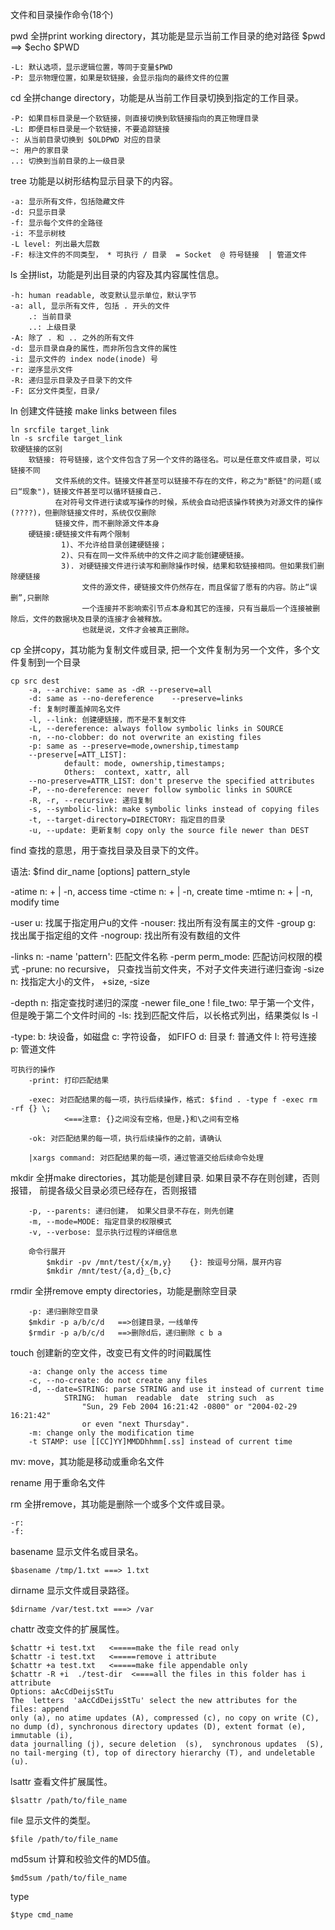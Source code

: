 文件和目录操作命令(18个)

pwd 全拼print working directory，其功能是显示当前工作目录的绝对路径
    $pwd   ==> $echo $PWD
    
    -L: 默认选项，显示逻辑位置，等同于变量$PWD
    -P: 显示物理位置，如果是软链接，会显示指向的最终文件的位置


cd  全拼change directory，功能是从当前工作目录切换到指定的工作目录。

    -P: 如果目标目录是一个软链接，则直接切换到软链接指向的真正物理目录
    -L: 即便目标目录是一个软链接，不要追踪链接
    -: 从当前目录切换到 $OLDPWD 对应的目录
    ~: 用户的家目录
    ..: 切换到当前目录的上一级目录

tree        功能是以树形结构显示目录下的内容。

    -a: 显示所有文件，包括隐藏文件
    -d: 只显示目录
    -f: 显示每个文件的全路径
    -i: 不显示树枝
    -L level: 列出最大层数
    -F: 标注文件的不同类型， * 可执行 / 目录  = Socket  @ 符号链接  | 管道文件




ls  全拼list，功能是列出目录的内容及其内容属性信息。

    -h: human readable, 改变默认显示单位，默认字节
    -a: all, 显示所有文件, 包括 . 开头的文件
        .: 当前目录
        ..: 上级目录
    -A: 除了 . 和 .. 之外的所有文件
    -d: 显示目录自身的属性，而非所包含文件的属性
    -i: 显示文件的 index node(inode) 号
    -r: 逆序显示文件
    -R: 递归显示目录及子目录下的文件
    -F: 区分文件类型，目录/


ln  创建文件链接  make links between files

    ln srcfile target_link
    ln -s srcfile target_link
    软硬链接的区别
        软链接: 符号链接，这个文件包含了另一个文件的路径名。可以是任意文件或目录，可以链接不同
              文件系统的文件。链接文件甚至可以链接不存在的文件，称之为"断链"的问题(或曰“现象")，链接文件甚至可以循环链接自己. 
              在对符号文件进行读或写操作的时候，系统会自动把该操作转换为对源文件的操作(????)，但删除链接文件时，系统仅仅删除
              链接文件，而不删除源文件本身
        硬链接:硬链接文件有两个限制
            　　1)、不允许给目录创建硬链接；
            　　2)、只有在同一文件系统中的文件之间才能创建硬链接。
            　　3). 对硬链接文件进行读写和删除操作时候，结果和软链接相同。但如果我们删除硬链接
                    文件的源文件，硬链接文件仍然存在，而且保留了愿有的内容。防止“误删”,只删除
                    一个连接并不影响索引节点本身和其它的连接，只有当最后一个连接被删除后，文件的数据块及目录的连接才会被释放。
                    也就是说，文件才会被真正删除。

cp  全拼copy，其功能为复制文件或目录, 把一个文件复制为另一个文件，多个文件复制到一个目录

    cp src dest
        -a, --archive: same as -dR --preserve=all
        -d: same as --no-dereference    --preserve=links
        -f: 复制时覆盖掉同名文件
        -l, --link: 创建硬链接，而不是不复制文件
        -L, --dereference: always follow symbolic links in SOURCE
        -n, --no-clobber: do not overwrite an existing files
        -p: same as --preserve=mode,ownership,timestamp
        --preserve[=ATT_LIST]:  
                default: mode, ownership,timestamps;
                Others:  context, xattr, all
        --no-preserve=ATTR_LIST: don't preserve the specified attributes
        -P, --no-dereference: never follow symbolic links in SOURCE
        -R, -r, --recursive: 递归复制
        -s, --symbolic-link: make symbolic links instead of copying files
        -t, --target-directory=DIRECTORY: 指定目的目录
        -u, --update: 更新复制 copy only the source file newer than DEST




find    查找的意思，用于查找目录及目录下的文件。

  语法: $find dir_name [options] pattern_style  
  
  -atime n: + | -n, access time
  -ctime n: + | -n, create time
  -mtime n: + | -n, modify time
  
  -user u: 找属于指定用户u的文件
  -nouser: 找出所有没有属主的文件
  -group g: 找出属于指定组的文件
  -nogroup: 找出所有没有数组的文件
  
  -links n: 
  -name 'pattern': 匹配文件名称
  -perm perm_mode: 匹配访问权限的模式
  -prune: no recursive， 只查找当前文件夹，不对子文件夹进行递归查询
  -size n: 找指定大小的文件， +size, -size
  
  -depth n: 指定查找时递归的深度
  -newer file_one ! file_two: 早于第一个文件，但是晚于第二个文件时间的
  -ls: 找到匹配文件后，以长格式列出，结果类似 ls -l
  
  -type:
        b: 块设备，如磁盘
        c: 字符设备， 如FIFO
        d: 目录
        f: 普通文件
        l: 符号连接
        p: 管道文件
        
    可执行的操作
        -print: 打印匹配结果
        
        -exec: 对匹配结果的每一项，执行后续操作，格式: $find . -type f -exec rm -rf {} \;  
                <===注意: {}之间没有空格，但是，}和\之间有空格
                
        -ok: 对匹配结果的每一项，执行后续操作的之前，请确认
        
        |xargs command: 对匹配结果的每一项，通过管道交给后续命令处理
       

mkdir   全拼make directories，其功能是创建目录. 如果目录不存在则创建，否则报错，
        前提各级父目录必须已经存在，否则报错
        
        -p, --parents: 递归创建， 如果父目录不存在，则先创建
        -m, --mode=MODE: 指定目录的权限模式
        -v, --verbose: 显示执行过程的详细信息

        命令行展开
            $mkdir -pv /mnt/test/{x/m,y}    {}: 按逗号分隔，展开内容
            $mkdir /mnt/test/{a,d}_{b,c}

rmdir   全拼remove empty directories，功能是删除空目录

        -p: 递归删除空目录
        $mkdir -p a/b/c/d   ==>创建目录，一线单传
        $rmdir -p a/b/c/d   ==>删除d后，递归删除 c b a

touch       创建新的空文件，改变已有文件的时间戳属性

        -a: change only the access time
        -c, --no-create: do not create any files
        -d, --date=STRING: parse STRING and use it instead of current time
                STRING:  human  readable  date  string such  as  
                    "Sun, 29 Feb 2004 16:21:42 -0800" or "2004-02-29 16:21:42"
                    or even "next Thursday".
        -m: change only the modification time
        -t STAMP: use [[CC]YY]MMDDhhmm[.ss] instead of current time

mv:  move，其功能是移动或重命名文件

rename  用于重命名文件

rm  全拼remove，其功能是删除一个或多个文件或目录。

    -r:
    -f:

basename    显示文件名或目录名。

    $basename /tmp/1.txt ===> 1.txt

dirname     显示文件或目录路径。

    $dirname /var/test.txt ===> /var

chattr      改变文件的扩展属性。

    $chattr +i test.txt   <=====make the file read only
    $chattr -i test.txt   <=====remove i attribute
    $chattr +a test.txt   <=====make file appendable only
    $chattr -R +i  ./test-dir  <====all the files in this folder has i attribute
    Options: aAcCdDeijsStTu
    The  letters  'aAcCdDeijsStTu' select the new attributes for the files: append
    only (a), no atime updates (A), compressed (c), no copy on write (C),
    no dump (d), synchronous directory updates (D), extent format (e), immutable (i),
    data journalling (j), secure deletion  (s),  synchronous updates  (S),  
    no tail-merging (t), top of directory hierarchy (T), and undeletable (u).

lsattr      查看文件扩展属性。

    $lsattr /path/to/file_name

file        显示文件的类型。

    $file /path/to/file_name

md5sum      计算和校验文件的MD5值。

    $md5sum /path/to/file_name

type

    $type cmd_name 
